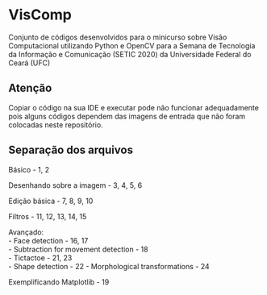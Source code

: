 # VisComp
Conjunto de códigos desenvolvidos para o minicurso sobre Visão Computacional utilizando Python e OpenCV para a Semana de Tecnologia da Informação e Comunicação (SETIC 2020) da Universidade Federal do Ceará (UFC)


## Atenção
Copiar o código na sua IDE e executar pode não funcionar adequadamente pois alguns códigos dependem das imagens de entrada que não foram colocadas neste repositório.

## Separação dos arquivos

Básico - 1, 2

Desenhando sobre a imagem - 3, 4, 5, 6

Edição básica - 7, 8, 9, 10

Filtros - 11, 12, 13, 14, 15

Avançado:  
         - Face detection - 16, 17  
         - Subtraction for movement detection - 18  
         - Tictactoe - 21, 23  
         - Shape detection - 22
         - Morphological transformations - 24
         
Exemplificando Matplotlib - 19
